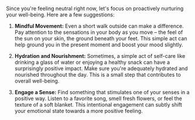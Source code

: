 Since you're feeling neutral right now, let's focus on proactively nurturing your well-being.  Here are a few suggestions:

1. **Mindful Movement:**  Even a short walk outside can make a difference. Pay attention to the sensations in your body as you move – the feel of the sun on your skin, the ground beneath your feet. This simple act can help ground you in the present moment and boost your mood slightly.

2. **Hydration and Nourishment:**  Sometimes, a simple act of self-care like drinking a glass of water or enjoying a healthy snack can have a surprisingly positive impact.  Make sure you're adequately hydrated and nourished throughout the day.  This is a small step that contributes to overall well-being.

3. **Engage a Sense:** Find something that stimulates one of your senses in a positive way. Listen to a favorite song, smell fresh flowers, or feel the texture of a soft blanket.  This intentional engagement can subtly shift your emotional state towards a more positive feeling.
